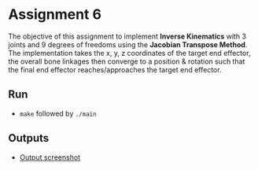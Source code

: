 # Assignment 6

The objective of this assignment to implement **Inverse Kinematics** with 3 joints and 9 degrees of freedoms using the **Jacobian Transpose Method**. The implementation takes the x, y, z coordinates of the target end effector, the overall bone linkages then converge to a position & rotation such that the final end effector reaches/approaches the target end effector. 

## Run

- `make` followed by `./main`

## Outputs

- [Output screenshot](./output/Screenshot_20231112_212402.png)
